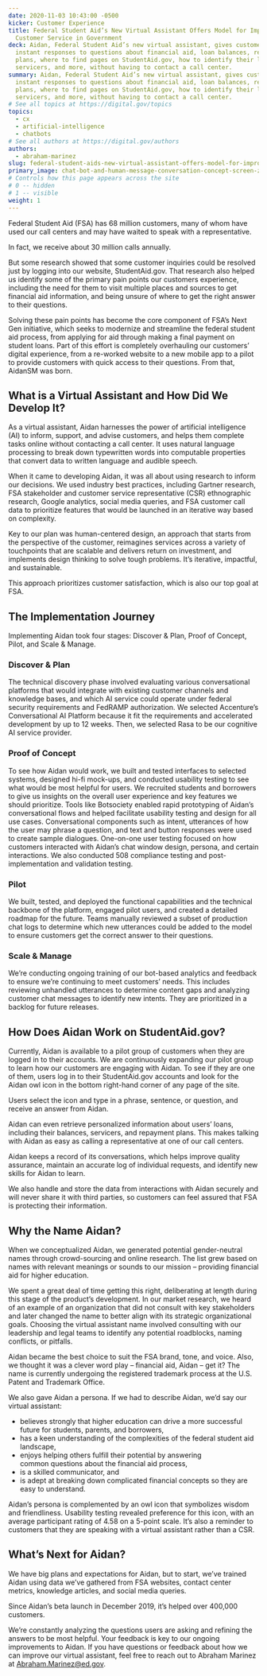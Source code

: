 ```yaml
---
date: 2020-11-03 10:43:00 -0500
kicker: Customer Experience
title: Federal Student Aid’s New Virtual Assistant Offers Model for Improved
  Customer Service in Government
deck: Aidan, Federal Student Aid’s new virtual assistant, gives customers
  instant responses to questions about financial aid, loan balances, repayment
  plans, where to find pages on StudentAid.gov, how to identify their loan
  servicers, and more, without having to contact a call center.
summary: Aidan, Federal Student Aid’s new virtual assistant, gives customers
  instant responses to questions about financial aid, loan balances, repayment
  plans, where to find pages on StudentAid.gov, how to identify their loan
  servicers, and more, without having to contact a call center.
# See all topics at https://digital.gov/topics
topics:
  - cx
  - artificial-intelligence
  - chatbots
# See all authors at https://digital.gov/authors
authors:
  - abraham-marinez
slug: federal-student-aids-new-virtual-assistant-offers-model-for-improved-customer-service-in-government
primary_image: chat-bot-and-human-message-conversation-concept-screen-zapp2photo-istock-thinkstock-680288346
# Controls how this page appears across the site
# 0 -- hidden
# 1 -- visible
weight: 1
---
```

Federal Student Aid (FSA) has 68 million customers, many of whom have used our call centers and may have waited to speak with a representative. 

In fact, we receive about 30 million calls annually.  

But some research showed that some customer inquiries could be resolved just by logging into our website, StudentAid.gov. That research also helped us identify some of the primary pain points our customers experience, including the need for them to visit multiple places and sources to get financial aid information, and being unsure of where to get the right answer to their questions.

Solving these pain points has become the core component of FSA’s Next Gen initiative, which seeks to modernize and streamline the federal student aid process, from applying for aid through making a final payment on student loans. Part of this effort is completely overhauling our customers’ digital experience, from a re-worked website to a new mobile app to a pilot to provide customers with quick access to their questions. From that, AidanSM was born.

## What is a Virtual Assistant and How Did We Develop It?

As a virtual assistant, Aidan harnesses the power of artificial intelligence (AI) to inform, support, and advise customers, and helps them complete tasks online without contacting a call center. It uses natural language processing to break down typewritten words into computable properties that convert data to written language and audible speech. 

When it came to developing Aidan, it was all about using research to inform our decisions. We used industry best practices, including Gartner research, FSA stakeholder and customer service representative (CSR) ethnographic research, Google analytics, social media queries, and FSA customer call data to prioritize features that would be launched in an iterative way based on complexity.

Key to our plan was human-centered design, an approach that starts from the perspective of the customer, reimagines services across a variety of touchpoints that are scalable and delivers return on investment, and implements design thinking to solve tough problems. It’s iterative, impactful, and sustainable. 

This approach prioritizes customer satisfaction, which is also our top goal at FSA. 

## The Implementation Journey

Implementing Aidan took four stages: Discover & Plan, Proof of Concept, Pilot, and Scale & Manage.

### Discover & Plan 
The technical discovery phase involved evaluating various conversational platforms that would integrate with existing customer channels and knowledge bases, and which AI service could operate under federal security requirements and FedRAMP authorization. We selected Accenture’s Conversational AI Platform because it fit the requirements and accelerated development by up to 12 weeks. Then, we selected Rasa to be our cognitive AI service provider.

### Proof of Concept 
To see how Aidan would work, we built and tested interfaces to selected systems, designed hi-fi mock-ups, and conducted usability testing to see what would be most helpful for users. We recruited students and borrowers to give us insights on the overall user experience and key features we should prioritize.  Tools like Botsociety enabled rapid prototyping of Aidan’s conversational flows and helped facilitate usability testing and design for all use cases. Conversational components such as intent, utterances of how the user may phrase a question, and text and button responses were used to create sample dialogues. One-on-one user testing focused on how customers interacted with Aidan’s chat window design, persona, and certain interactions. We also conducted 508 compliance testing and post-implementation and validation testing. 

### Pilot 
We built, tested, and deployed the functional capabilities and the technical backbone of the platform, engaged pilot users, and created a detailed roadmap for the future. Teams manually reviewed a subset of production chat logs to determine which new utterances could be added to the model to ensure customers get the correct answer to their questions. 

### Scale & Manage
We’re conducting ongoing training of our bot-based analytics and feedback to ensure we’re continuing to meet customers’ needs. This includes reviewing unhandled utterances to determine content gaps and analyzing customer chat messages to identify new intents. They are prioritized in a backlog for future releases.

## How Does Aidan Work on StudentAid.gov?

Currently, Aidan is available to a pilot group of customers when they are logged in to their accounts. We are continuously expanding our pilot group to learn how our customers are engaging with Aidan.  To see if they are one of them, users log in to their StudentAid.gov accounts and look for the Aidan owl icon in the bottom right-hand corner of any page of the site.  

Users select the icon and type in a phrase, sentence, or question, and receive an answer from Aidan. 

Aidan can even retrieve personalized information about users’ loans, including their balances, servicers, and repayment plans. This makes talking with Aidan as easy as calling a representative at one of our call centers. 

Aidan keeps a record of its conversations, which helps improve quality assurance, maintain an accurate log of individual requests, and identify new skills for Aidan to learn. 

We also handle and store the data from interactions with Aidan securely and will never share it with third parties, so customers can feel assured that FSA is protecting their information.

## Why the Name Aidan?

When we conceptualized Aidan, we generated potential gender-neutral names through crowd-sourcing and online research. The list grew based on names with relevant meanings or sounds to our mission – providing financial aid for higher education. 

We spent a great deal of time getting this right, deliberating at length during this stage of the product’s development. In our market research, we heard of an example of an organization that did not consult with key stakeholders and later changed the name to better align with its strategic organizational goals. Choosing the virtual assistant name involved consulting with our leadership and legal teams to identify any potential roadblocks, naming conflicts, or pitfalls.  

Aidan became the best choice to suit the FSA brand, tone, and voice. Also, we thought it was a clever word play – financial aid, Aidan – get it? The name is currently undergoing the registered trademark process at the U.S. Patent and Trademark Office. 

We also gave Aidan a persona. If we had to describe Aidan, we’d say our virtual assistant:

* believes strongly that higher education can drive a more successful future for students, parents, and borrowers,
* has a keen understanding of the complexities of the federal student aid landscape, 
* enjoys helping others fulfill their potential by answering common questions about the financial aid process, 
* is a skilled communicator, and
* is adept at breaking down complicated financial concepts so they are easy to understand. 

Aidan’s persona is complemented by an owl icon that symbolizes wisdom and friendliness. Usability testing revealed preference for this icon, with an average participant rating of 4.58 on a 5-point scale. It’s also a reminder to customers that they are speaking with a virtual assistant rather than a CSR.

## What’s Next for Aidan?

We have big plans and expectations for Aidan, but to start, we’ve trained Aidan using data we’ve gathered from FSA websites, contact center metrics, knowledge articles, and social media queries.  

Since Aidan’s beta launch in December 2019, it’s helped over 400,000 customers.

We’re constantly analyzing the questions users are asking and refining the answers to be most helpful. Your feedback is key to our ongoing improvements to Aidan.  If you have questions or feedback about how we can improve our virtual assistant, feel free to reach out to Abraham Marinez at Abraham.Marinez@ed.gov.